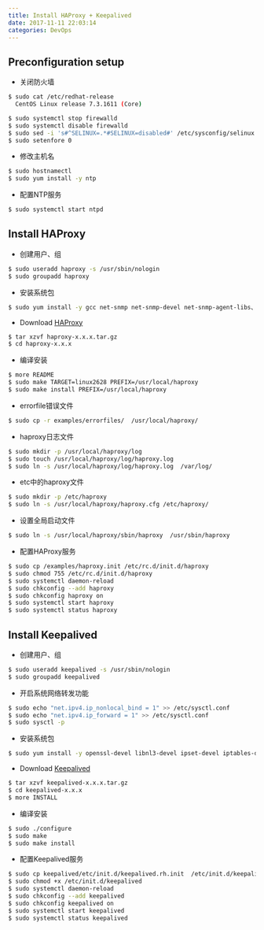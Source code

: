 ```yaml
---
title: Install HAProxy + Keepalived
date: 2017-11-11 22:03:14
categories: DevOps
---
```

## Preconfiguration setup

+ 关闭防火墙

```bash
$ sudo cat /etc/redhat-release 
  CentOS Linux release 7.3.1611 (Core)

$ sudo systemctl stop firewalld
$ sudo systemctl disable firewalld
$ sudo sed -i 's#^SELINUX=.*#SELINUX=disabled#' /etc/sysconfig/selinux
$ sudo setenfore 0
```

+ 修改主机名

```bash
$ sudo hostnamectl
$ sudo yum install -y ntp
```
+ 配置NTP服务

```bash
$ sudo systemctl start ntpd
```
<!-- more -->

## Install HAProxy

+ 创建用户、组

```bash
$ sudo useradd haproxy -s /usr/sbin/nologin
$ sudo groupadd haproxy
```

+ 安装系统包

```bash
$ sudo yum install -y gcc net-snmp net-snmp-devel net-snmp-agent-libs、net-snmp-libs  pcre-static pcre-devel
```

+ Download [HAProxy](http://www.haproxy.org/)

```bash
$ tar xzvf haproxy-x.x.x.tar.gz
$ cd haproxy-x.x.x
```

+ 编译安装

```bash
$ more README
$ sudo make TARGET=linux2628 PREFIX=/usr/local/haproxy
$ sudo make install PREFIX=/usr/local/haproxy
```

+ errorfile错误文件

```bash
$ sudo cp -r examples/errorfiles/  /usr/local/haproxy/
```

+ haproxy日志文件

```bash
$ sudo mkdir -p /usr/local/haproxy/log
$ sudo touch /usr/local/haproxy/log/haproxy.log
$ sudo ln -s /usr/local/haproxy/log/haproxy.log  /var/log/
```
+ etc中的haproxy文件

```bash
$ sudo mkdir -p /etc/haproxy
$ sudo ln -s /usr/local/haproxy/haproxy.cfg /etc/haproxy/
```

+ 设置全局启动文件

```bash
$ sudo ln -s /usr/local/haproxy/sbin/haproxy  /usr/sbin/haproxy
```

+ 配置HAProxy服务

```bash
$ sudo cp /examples/haproxy.init /etc/rc.d/init.d/haproxy
$ sudo chmod 755 /etc/rc.d/init.d/haproxy
$ sudo systemctl daemon-reload
$ sudo chkconfig --add haproxy
$ sudo chkconfig haproxy on
$ sudo systemctl start haproxy
$ sudo systemctl status haproxy
```

## Install Keepalived

+ 创建用户、组

```bash
$ sudo useradd keepalived -s /usr/sbin/nologin
$ sudo groupadd keepalived
```

+ 开启系统网络转发功能

```bash
$ sudo echo "net.ipv4.ip_nonlocal_bind = 1" >> /etc/sysctl.conf
$ sudo echo "net.ipv4.ip_forward = 1" >> /etc/sysctl.conf
$ sudo sysctl -p
```

+ 安装系统包

```bash
$ sudo yum install -y openssl-devel libnl3-devel ipset-devel iptables-devel libnfnetlink-devel
```

+ Download [Keepalived](http://keepalived.org/)

```bash
$ tar xzvf keepalived-x.x.x.tar.gz
$ cd keepalived-x.x.x
$ more INSTALL
```

+ 编译安装

```bash
$ sudo ./configure
$ sudo make
$ sudo make install
```

+ 配置Keepalived服务

```bash
$ sudo cp keepalived/etc/init.d/keepalived.rh.init  /etc/init.d/keepalived
$ sudo chmod +x /etc/init.d/keepalived
$ sudo systemctl daemon-reload
$ sudo chkconfig --add keepalived
$ sudo chkconfig keepalived on
$ sudo systemctl start keepalived
$ sudo systemctl status keepalived
```
